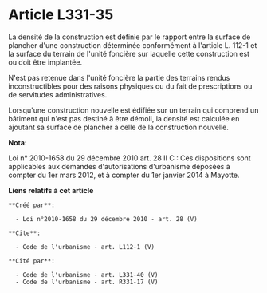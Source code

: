 # Article L331-35

La densité de la construction est définie par le rapport entre la surface de plancher d'une construction déterminée
conformément à l'article L. 112-1 et la surface du terrain de l'unité foncière sur laquelle cette construction est ou doit
être implantée. 

N'est pas retenue dans l'unité foncière la partie des terrains rendus inconstructibles pour des raisons physiques ou du fait
de prescriptions ou de servitudes administratives. 

Lorsqu'une construction nouvelle est édifiée sur un terrain qui comprend un bâtiment qui n'est pas destiné à être démoli, la
densité est calculée en ajoutant sa surface de plancher à celle de la construction nouvelle.

**Nota:**

Loi n° 2010-1658 du 29 décembre 2010 art. 28 II C : Ces dispositions sont applicables aux demandes d'autorisations
d'urbanisme déposées à compter du 1er mars 2012, et à compter du 1er janvier 2014 à Mayotte.

**Liens relatifs à cet article**

	**Créé par**:

	  - Loi n°2010-1658 du 29 décembre 2010 - art. 28 (V)

	**Cite**:

	  - Code de l'urbanisme - art. L112-1 (V)

	**Cité par**:

	  - Code de l'urbanisme - art. L331-40 (V)
	  - Code de l'urbanisme - art. R331-17 (V)
